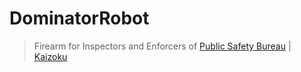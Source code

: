 # DominatorRobot
> Firearm for Inspectors and Enforcers of [Public Safety Bureau](https://t.me/PublicSafetyBureau) | [Kaizoku](https://t.me/Kaizoku)
